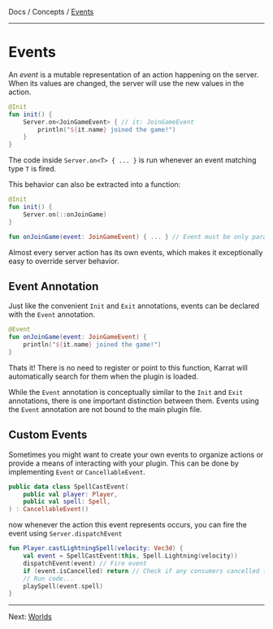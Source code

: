 Docs / Concepts / [Events](events.md)

---

# Events

An *event* is a mutable representation of an action happening on the server. When its values are changed, the server will use the new values in the action.

```kotlin
@Init
fun init() {
	Server.on<JoinGameEvent> { // it: JoinGameEvent
		println("${it.name} joined the game!")
	}
}
```
[//]: # (3..5)

The code inside `Server.on<T> { ... }` is run whenever an event matching type `T` is fired.

This behavior can also be extracted into a function:

```kotlin
@Init
fun init() {
	Server.on(::onJoinGame)
}

fun onJoinGame(event: JoinGameEvent) { ... } // Event must be only parameter

```

Almost every server action has its own events, which makes it exceptionally easy to override server behavior.

## Event Annotation

Just like the convenient `Init` and `Exit` annotations, events can be declared with the `Event` annotation.

```kotlin
@Event
fun onJoinGame(event: JoinGameEvent) {
	println("${it.name} joined the game!")
}
```

Thats it! There is no need to register or point to this function, Karrat will automatically search for them when the plugin is loaded.

While the `Event` annotation is conceptually similar to the `Init` and `Exit` annotations, there is one important distinction between them. Events using the `Event` annotation are not bound to the main plugin file.

## Custom Events

Sometimes you might want to create your own events to organize actions or provide a means of interacting with your plugin. This can be done by implementing `Event` or `CancellableEvent`.

```kotlin
public data class SpellCastEvent(  
    public val player: Player,  
    public val spell: Spell,  
) : CancellableEvent()
```

now whenever the action this event represents occurs, you can fire the event using `Server.dispatchEvent`

```kotlin
fun Player.castLightningSpell(velocity: Vec3d) {
	val event = SpellCastEvent(this, Spell.Lightning(velocity))
	dispatchEvent(event) // Fire event
	if (event.isCancelled) return // Check if any consumers cancelled the event
	// Run code...
	playSpell(event.spell)
}
```

---

Next: [Worlds](worlds.md)